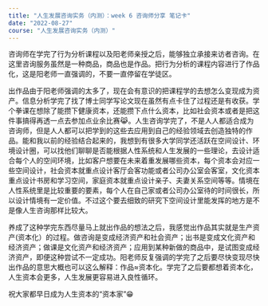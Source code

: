 ```yaml
---
title: "人生发展咨询实务（内测）：week 6 咨询师分享 笔记卡"
date: "2022-08-27"
course: "人生发展咨询实务（内测）"
---
```


咨询师在学完了行为分析课程以及阳老师亲授之后，能够独立承接来访者咨询。在这里咨询服务虽然是一种商品，商品也是作品。把行为分析的课程内容进行了作品化，这是阳老师一直强调的，不要一直停留在学徒区。

出作品由于阳老师强调的太多了，现在会有意识的把课程学的去想怎么变现成为资产。信息分析学完了找了博士同学写论文现在虽然有点卡住了过程还是有收获。学个拳课在想除了能攒下健康资本，还能攒下点什么资本，比如社会资本或者是把这件事搞得再透一点去参加点业余比赛😹。人生咨询学完了，不是人人都适合成为咨询师，但是人人都可以把学到的这些去应用到自己的经验领域去创造独特的作品。能和我以前的经验结合起来的，我想到有很多大学同学还活跃在空间设计、环境设计圈，可以找他们聊聊是否能根据人性系统和人生发展的一些理论，去设计适合每个人的空间环境，比如客户想要在未来着重发展哪些资本，每个资本会对应一些空间设计，社会资本就重点设计客厅会客功能或者公司办公室会客室，文化资本重点设计书房和学习空间，家庭资本就重点设计亲子、夫妻关系空间等等。情境在人性系统里是比较重要的要素，每个人在自己家或者公司办公室待的时间很长，所以设计情境有一定价值。不过这个要去细致的研究下空间设计里能发挥的地方是不是像人生咨询那样比较大。

养成了这种学完东西尽量马上就出作品的想法之后，我感觉出作品其实就是生产资产(资本化）的过程。做咨询是变成经济资产和社会资产；出书是变成文化资产和经济资产；做课是文化资产和经济资产；应用到某种新做的商品中，是试图变成经济资产，即便这种尝试不一定成功。阳老师反复强调的学完了之后要尽快变现尽快出作品的意思大概也可以这么解释：作品≈资本化。学完了之后要都想着资本化，人生资本会更多，人生发展更容易进入良性循环。

祝大家都早日成为人生资本的“资本家”😁